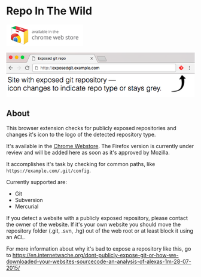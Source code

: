# Repo In The Wild
[![Download from Chrome Webstore](promo/chromestore_badge.png)](https://chrome.google.com/webstore/detail/repo-in-the-wild/aikcllliacgpbnpalenkkmhciaekgfdl?hl=en-US&gl=DE)


![Screenshot in use](promo/screenshot.png)

## About
This browser extension checks for publicly exposed repositories and changes it's icon to the logo of the detected repository type.

It's available in the [Chrome Webstore](https://chrome.google.com/webstore/detail/repo-in-the-wild/aikcllliacgpbnpalenkkmhciaekgfdl). The Firefox version is currently under review and will be added here as soon as it's approved by Mozilla.

It accomplishes it's task by checking for common paths, like ```https://example.com/.git/config```.

Currently supported are:
 * Git
 * Subversion
 * Mercurial

If you detect a website with a publicly exposed repository, please contact the owner of the website. If it's your own website you should move the repository folder (.git, .svn, .hg) out of the web root or at least block it using an ACL.

For more information about why it's bad to expose a repository like this, go to https://en.internetwache.org/dont-publicly-expose-git-or-how-we-downloaded-your-websites-sourcecode-an-analysis-of-alexas-1m-28-07-2015/


